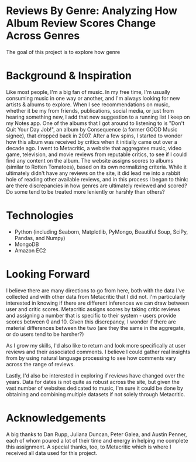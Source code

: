 # Reviews By Genre: Analyzing How Album Review Scores Change Across Genres

The goal of this project is to explore how genre

# Background & Inspiration
Like most people, I'm a big fan of music. In my free time, I'm usually consuming music in one way or another, and I'm always looking for new artists & albums to explore. When I see recommendations on music, whether it be my from friends, publications, social media, or just from hearing something new, I add that new suggestion to a running list I keep on my Notes app. One of the albums that I got around to listening to is "Don't Quit Your Day Job!", an album by Consequence (a former GOOD Music signee), that dropped back in 2007. After a few spins, I started to wonder how this album was received by critics when it initially came out over a decade ago. I went to Metacritic, a website that aggregates music, video game, television, and movie reviews from reputable critics, to see if I could find any content on the album. The website assigns scores to albums (similar to Rotten Tomatoes), based on its own normalizing criteria. While it ultimately didn't have any reviews on the site, it did lead me into a rabbit hole of reading other available reviews, and in this process I began to think: are there discrepancies in how genres are ultimately reviewed and scored? Do some tend to be treated more leniently or harshly than others?

# Technologies
* Python (including Seaborn, Matplotlib, PyMongo, Beautiful Soup, SciPy, Pandas, and Numpy)
* MongoDB
* Amazon EC2

# Looking Forward
I believe there are many directions to go from here, both with the data I've collected and with other data from Metacritic that I did not. I'm particularly interested in knowing if there are different inferences we can draw between user and critic scores. Metacritic assigns scores by taking critic reviews and assigning a number that is specific to their system - users provide scores between 0 and 10. Given this discrepancy, I wonder if there are material differences between the two (are they the same in the aggregate, or do users tend to be harsher?)

As I grow my skills, I'd also like to return and look more specifically at user reviews and their associated comments. I believe I could gather real insights from by using natural language processing to see how comments vary across the range of reviews.

Lastly, I'd also be interested in exploring if reviews have changed over the years. Data for dates is not quite as robust across the site, but given the vast number of websites dedicated to music, I'm sure it could be done by obtaining and combining multiple datasets if not solely through Metacritic.

# Acknowledgements
A big thanks to Dan Rupp, Juliana Duncan, Peter Galea, and Austin Penner, each of whom poured a lot of their time and energy in helping me complete this assignment. A special thanks, too, to Metacritic which is where I received all data used for this project.
